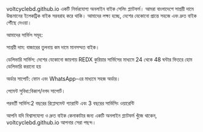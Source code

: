 voltcyclebd.github.io একটি নির্ভরযোগ্য অনলাইন বাইক সেলিং প্ল্যাটফর্ম। আমরা বাংলাদেশে সাশ্রয়ী দামে উচ্চমানের ইলেকট্রিক বাইক সরবরাহ করে থাকি। আমাদের লক্ষ্য হচ্ছে, দেশের যেকোনো প্রান্তে সহজে এবং দ্রুত বাইক পৌঁছে দেওয়া।

আমাদের সার্ভিস সমূহ:

সাশ্রয়ী দাম: বাজারের তুলনায় কম দামে মানসম্মত বাইক।

ডেলিভারি সার্ভিস: দেশের যেকোনো জায়গায় REDX কুরিয়ার সার্ভিসের মাধ্যমে 24 থেকে 48 ঘন্টার ভিতরে হোম ডেলিভারি করানো হয় 

অর্ডার সাপোর্ট: ফোন এবং WhatsApp-এর মাধ্যমে সহজ অর্ডার।


পেমেন্ট সুবিধা:বিকাশ/নগদ সাপোর্ট।

পরবর্তী সার্ভিস:2 বছরের রিপ্লেসমেন্ট গ্যারান্টি এবং 3 বছরের সার্ভিসিং ওয়ারেন্টি 


আপনি যদি বিশ্বাসযোগ্য ও দ্রুত বাইক কেনাকাটার জন্য একটি অনলাইন প্ল্যাটফর্ম খুঁজে থাকেন, voltcyclebd.github.io আপনার সেরা পছন্দ।
